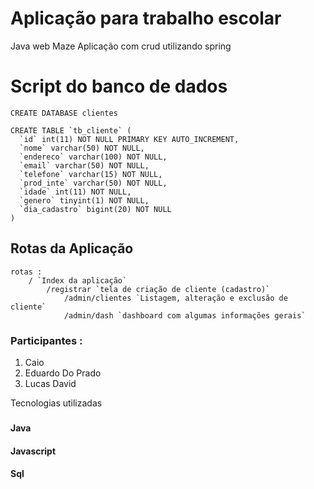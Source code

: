 # Aplicação para trabalho escolar 
Java web
Maze
Aplicação com crud utilizando spring

# Script do banco de dados 
```
CREATE DATABASE clientes
```
```
CREATE TABLE `tb_cliente` (
  `id` int(11) NOT NULL PRIMARY KEY AUTO_INCREMENT,
  `nome` varchar(50) NOT NULL,
  `endereco` varchar(100) NOT NULL,
  `email` varchar(50) NOT NULL,
  `telefone` varchar(15) NOT NULL,
  `prod_inte` varchar(50) NOT NULL,
  `idade` int(11) NOT NULL,
  `genero` tinyint(1) NOT NULL,
  `dia_cadastro` bigint(20) NOT NULL
)
```
## Rotas da Aplicação
```
rotas :
	/ `Index da aplicação`
		/registrar `tela de criação de cliente (cadastro)`
			/admin/clientes `Listagem, alteração e exclusão de cliente`
			/admin/dash `dashboard com algumas informações gerais`
```



### Participantes : 
1. Caio
1. Eduardo Do Prado
1. Lucas David

Tecnologias utilizadas
###
#### Java
#### Javascript
#### Sql


